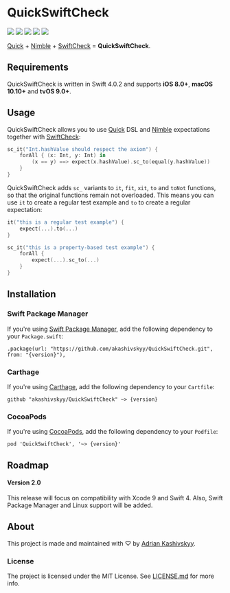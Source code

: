 # QuickSwiftCheck

![](https://img.shields.io/github/release/akashivskyy/QuickSwiftCheck.svg)
![](https://img.shields.io/badge/swift-4.0.2-orange.svg)
[![](https://img.shields.io/badge/spm-compatible-green.svg)](https://github.com/apple/swift-package-manager)
[![](https://img.shields.io/badge/carthage-compatible-green.svg)](https://github.com/Carthage/Carthage)
[![](https://img.shields.io/badge/cocoapods-compatible-green.svg)](https://cocoapods.org)

[Quick](https://github.com/Quick/Quick) + [Nimble](https://github.com/Quick/Nimble) + [SwiftCheck](https://github.com/typelift/SwiftCheck) = **QuickSwiftCheck**.

## Requirements

QuickSwiftCheck is written in Swift 4.0.2 and supports **iOS 8.0+**, **macOS 10.10+** and **tvOS 9.0+**.

## Usage

QuickSwiftCheck allows you to use [Quick](https://github.com/Quick/Quick) DSL and [Nimble](https://github.com/Quick/Nimble) expectations together with [SwiftCheck](https://github.com/typelift/SwiftCheck):

```swift
sc_it("Int.hashValue should respect the axiom") {
    forAll { (x: Int, y: Int) in
        (x == y) ==> expect(x.hashValue).sc_to(equal(y.hashValue))
    }
}
```

QuickSwiftCheck adds `sc_` variants to `it`, `fit`, `xit`, `to` and `toNot` functions, so that the original functions remain not overloaded. This means you can use `it` to create a regular test example and `to` to create a regular expectation:

```swift
it("this is a regular test example") {
    expect(...).to(...)
}
```

```swift
sc_it("this is a property-based test example") {
    forAll {
        expect(...).sc_to(...)
    }
}
```

## Installation

### Swift Package Manager

If you're using [Swift Package Manager](https://github.com/apple/swift-package-manager), add the following dependency to your `Package.swift`:

```none
.package(url: "https://github.com/akashivskyy/QuickSwiftCheck.git", from: "{version}"),
```

### Carthage

If you're using [Carthage](https://github.com/Carthage/Carthage), add the following dependency to your `Cartfile`:

```none
github "akashivskyy/QuickSwiftCheck" ~> {version}
```

### CocoaPods

If you're using [CocoaPods](http://cocoapods.org), add the following dependency to your `Podfile`:

```none
pod 'QuickSwiftCheck', '~> {version}'
```

## Roadmap

#### Version 2.0

This release will focus on compatibility with Xcode 9 and Swift 4. Also, Swift Package Manager and Linux support will be added.

## About

This project is made and maintained with ♡ by [Adrian Kashivskyy](https://github.com/akashivskyy).

### License

The project is licensed under the MIT License. See [LICENSE.md](LICENSE.md) for more info.
